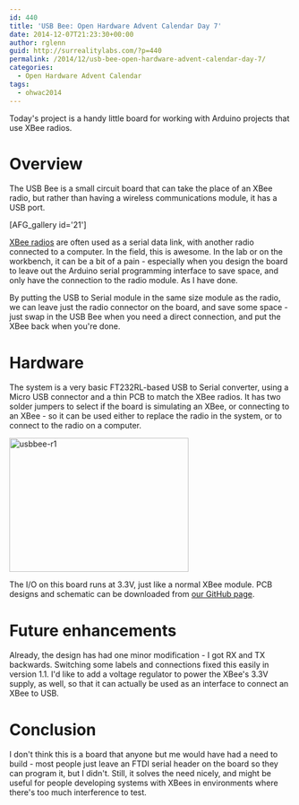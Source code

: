 ```yaml
---
id: 440
title: 'USB Bee: Open Hardware Advent Calendar Day 7'
date: 2014-12-07T21:23:30+00:00
author: rglenn
guid: http://surrealitylabs.com/?p=440
permalink: /2014/12/usb-bee-open-hardware-advent-calendar-day-7/
categories:
  - Open Hardware Advent Calendar
tags:
  - ohwac2014
---
```

Today's project is a handy little board for working with Arduino projects that use XBee radios.

<h1>Overview</h1>
The USB Bee is a small circuit board that can take the place of an XBee radio, but rather than having a wireless communications module, it has a USB port.

[AFG_gallery id='21']

<a href="https://www.sparkfun.com/pages/xbee_guide" target="_blank">XBee radios</a> are often used as a serial data link, with another radio connected to a computer. In the field, this is awesome. In the lab or on the workbench, it can be a bit of a pain - especially when you design the board to leave out the Arduino serial programming interface to save space, and only have the connection to the radio module. As I have done.

By putting the USB to Serial module in the same size module as the radio, we can leave just the radio connector on the board, and save some space - just swap in the USB Bee when you need a direct connection, and put the XBee back when you're done.

<h1>Hardware</h1>
The system is a very basic FT232RL-based USB to Serial converter, using a Micro USB connector and a thin PCB to match the XBee radios. It has two solder jumpers to select if the board is simulating an XBee, or connecting to an XBee - so it can be used either to replace the radio in the system, or to connect to the radio on a computer.

<a href="http://www.flickr.com/photos/61091961@N06/15970493665/" title="usbbee-r1" rel="lightbox"><img src="http://farm8.staticflickr.com/7550/15970493665_974b02cf39_n.jpg" width="320" height="239" alt="usbbee-r1" title="usbbee-r1" class="aligncenter"></a>

The I/O on this board runs at 3.3V, just like a normal XBee module. PCB designs and schematic can be downloaded from <a href="https://github.com/SurrealityLabs/USBBee" target="_blank">our GitHub page</a>.

<h1>Future enhancements</h1>
Already, the design has had one minor modification - I got RX and TX backwards. Switching some labels and connections fixed this easily in version 1.1. I'd like to add a voltage regulator to power the XBee's 3.3V supply, as well, so that it can actually be used as an interface to connect an XBee to USB.

<h1>Conclusion</h1>
I don't think this is a board that anyone but me would have had a need to build - most people just leave an FTDI serial header on the board so they can program it, but I didn't. Still, it solves the need nicely, and might be useful for people developing systems with XBees in environments where there's too much interference to test.